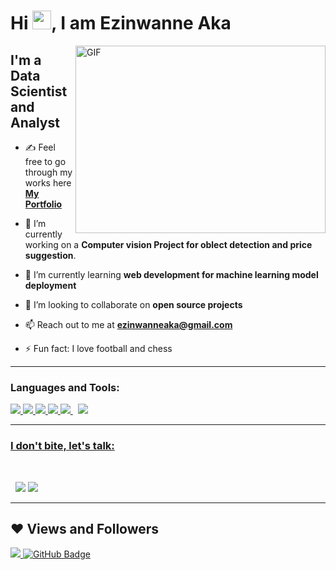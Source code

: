 <h1 align="left">Hi <img src="https://raw.githubusercontent.com/MartinHeinz/MartinHeinz/master/wave.gif" width="30px">, I am Ezinwanne Aka</h1>

<img align="right" alt="GIF" src="https://media.wired.com/photos/5941ebf7e9030c15ddbcd8c2/master/w_120,c_limit/1CFAeP1I6qiU-ZMb-O4xyOA.gif" width="400" height="300" />

## I'm a Data Scientist and Analyst
- ✍ Feel free to go through my works here **[My Portfolio](https://github.com/Chinemelu4?tab=repositories)**
 
- 🔭 I’m currently working on a **Computer vision Project for oblect detection and price suggestion**.
 
- 🌱 I’m currently learning **web development for machine learning model deployment**
 
- 👯 I’m looking to collaborate on **open source projects**
 
- 📫 Reach  out to me at  **ezinwanneaka@gmail.com**
 
- ⚡ Fun fact: I love football and chess

-----
### Languages and Tools:

<p align="left"> 
    <a href="https://www.tableau.com/" target="_blank"> <img src="https://img.icons8.com/color/48/000000/tableau-software.png"/> </a>
    <a href="https://app.powerbi.com" target="_blank"> <img src="https://img.icons8.com/color/48/000000/power-bi.png"/> </a>
    <a href="https://www.python.org" target="_blank"> <img src="https://img.icons8.com/color/48/000000/python.png"/> </a> 
    <a href="https://www.python.org" target="_blank"> <img src="https://img.icons8.com/color/48/000000/ms-excel.png"/> </a>  
    <a style="padding-right:8px;" href="https://www.mysql.com/" target="_blank"> <img src="https://img.icons8.com/fluent/50/000000/mysql-logo.png"/> </a> 
    <a style="padding-right:8px;" href="https://www.tensorflow.org/"><img src="https://img.icons8.com/color/96/000000/tensorflow.png"/>    
</p>

-----
### I don't bite, let's talk:
<a href = "https://www.linkedin.com/in/ezinwanne-chinemelu-aka-97b187120/"><img src="https://img.icons8.com/fluent/48/000000/linkedin.png"/></a>
<a href = "https://twitter.com/aka_chineme"><img src="https://img.icons8.com/fluent/48/000000/twitter.png"/></a>
<br />

-----
## ❤ Views and Followers
<a href="https://github.com/Meghna-DAS/github-profile-views-counter">
    <img src="https://komarev.com/ghpvc/?username=Chinemelu4">
</a>
<a href="https://github.com/Chinemelu4?tab=followers"><img src="https://img.shields.io/github/followers/Chinemelu4?label=Followers&style=social" alt="GitHub Badge"></a>
